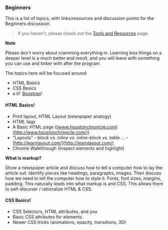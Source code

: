 ### Beginners

This is a list of topics, with links/resources and discussion points for the Beginners discussion.

> If you haven't, please check out the [Tools and Resources](/#/01-Tools-and-Resources--index.md) page.

**Note**

Please don't worry about cramming everything in. Learning less things on a deeper level is a much better end result, and you will leave with something you can use and tinker with after the program.

The topics here will be focused around:

- HTML Basics
- CSS Basics
- a lil' [Boostrap](http://getbootstrap.com/)!

#### HTML Basics!

- Print layout, HTML Layout (newspaper analogy)
- HTML tags
- A Basic HTML page ([www.houstonchronicle.com](http://www.houstonchronicle.com/))
- "Layouts" - _block vs. inline vs. inline-block vs. table ..._ - [http://learnlayout.com/](http://learnlayout.com/)
- Chrome Walkthrough (Inspect elements and highlight)

**What is markup?**

Show a newspaper article and discuss how to tell a computer how to lay the article out. Identify pieces like headings, paragraphs, images. Then discuss how we need to tell the computer how to style it. Fonts, font sizes, margins, padding. This naturally leads into what markup is and CSS. This allows them to self-discover / rationalize HTML & CSS.

#### CSS Basics!

- CSS Selectors, HTML attributes, and you
- Basic CSS attributes for elements
- Newer CSS tricks (animations, opacity, transitions, 3D)